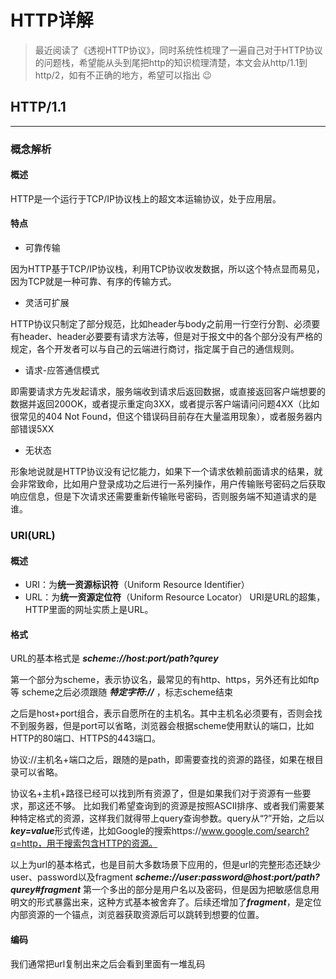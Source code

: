 # HTTP详解

> 最近阅读了《透视HTTP协议》，同时系统性梳理了一遍自己对于HTTP协议的问题栈，希望能从头到尾把http的知识梳理清楚，本文会从http/1.1到http/2，如有不正确的地方，希望可以指出 :wink:

## HTTP/1.1
***
### 概念解析
#### 概述
HTTP是一个运行于TCP/IP协议栈上的超文本运输协议，处于应用层。

#### 特点
* 可靠传输

因为HTTP基于TCP/IP协议栈，利用TCP协议收发数据，所以这个特点显而易见，因为TCP就是一种可靠、有序的传输方式。
* 灵活可扩展

HTTP协议只制定了部分规范，比如header与body之前用一行空行分割、必须要有header、header必要要有请求方法等，但是对于报文中的各个部分没有严格的规定，各个开发者可以与自己的云端进行商讨，指定属于自己的通信规则。
* 请求-应答通信模式

即需要请求方先发起请求，服务端收到请求后返回数据，或直接返回客户端想要的数据并返回200OK，或者提示重定向3XX，或者提示客户端请问问题4XX（比如很常见的404 Not Found，但这个错误码目前存在大量滥用现象），或者服务器内部错误5XX

* 无状态

形象地说就是HTTP协议没有记忆能力，如果下一个请求依赖前面请求的结果，就会非常致命，比如用户登录成功之后进行一系列操作，用户传输账号密码之后获取响应信息，但是下次请求还需要重新传输账号密码，否则服务端不知道请求的是谁。

### URI(URL)
#### 概述
* URI：为**统一资源标识符**（Uniform Resource Identifier）
* URL：为**统一资源定位符**（Uniform Resource Locator）
URI是URL的超集，HTTP里面的网址实质上是URL。

#### 格式
URL的基本格式是
**_scheme://host:port/path?qurey_**

第一个部分为scheme，表示协议名，最常见的有http、https，另外还有比如ftp等
scheme之后必须跟随 ***特定字符://*** ，标志scheme结束

之后是host+port组合，表示自愿所在的主机名。其中主机名必须要有，否则会找不到服务器，但是port可以省略，浏览器会根据scheme使用默认的端口，比如HTTP的80端口、HTTPS的443端口。

协议://主机名+端口之后，跟随的是path，即需要查找的资源的路径，如果在根目录可以省略。

协议名+主机+路径已经可以找到所有资源了，但是如果我们对于资源有一些要求，那这还不够。
比如我们希望查询到的资源是按照ASCII排序、或者我们需要某种特定格式的资源，这样我们就得带上query查询参数。query从“?”开始，之后以***key=value***形式传递，比如Google的搜索https://www.google.com/search?q=http，用于搜索包含HTTP的资源。

以上为url的基本格式，也是目前大多数场景下应用的，但是url的完整形态还缺少user、password以及fragment
***scheme://user:password@host:port/path?qurey#fragment***
第一个多出的部分是用户名以及密码，但是因为把敏感信息用明文的形式暴露出来，这种方式基本被舍弃了。后续还增加了***fragment***，是定位内部资源的一个锚点，浏览器获取资源后可以跳转到想要的位置。

#### 编码
我们通常把url复制出来之后会看到里面有一堆乱码
